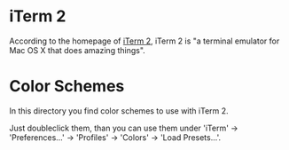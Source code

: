 # iTerm 2

According to the homepage of [iTerm 2](http://iterm2.com/), iTerm 2 is "a
terminal emulator for Mac OS X that does amazing things".

# Color Schemes

In this directory you find color schemes to use with iTerm 2.

Just doubleclick them, than you can use them under 'iTerm' -> 'Preferences...'
-> 'Profiles' -> 'Colors' -> 'Load Presets...'.
